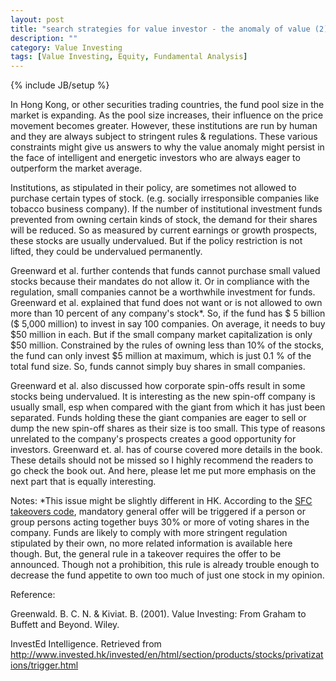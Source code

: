 ```yaml
---
layout: post
title: "search strategies for value investor - the anomaly of value (2)"
description: ""
category: Value Investing
tags: [Value Investing, Equity, Fundamental Analysis]
---
```

{% include JB/setup %}

In Hong Kong, or other securities trading countries, the fund pool size in the market is expanding. As the pool size increases, their influence on the price movement becomes greater. However, these institutions are run by human and they are always subject to stringent rules & regulations. These various constraints might give us answers to why the value anomaly might persist in the face of intelligent and energetic investors who are always eager to outperform the market average.

Institutions, as stipulated in their policy, are sometimes not allowed to purchase certain types of stock. (e.g. socially irresponsible companies like tobacco business company). If the number of institutional investment funds prevented from owning certain kinds of stock, the demand for their shares will be reduced. So as measured by current earnings or growth prospects, these stocks are usually undervalued. But if the policy restriction is not lifted, they could be undervalued permanently.

Greenward et al. further contends that funds cannot purchase small valued stocks because their mandates do not allow it. Or in compliance with the regulation, small companies cannot be a worthwhile investment for funds. Greenward et al. explained that fund does not want or is not allowed to own more than 10 percent of any company's stock*. So, if the fund has $ 5 billion ($ 5,000 million) to invest in say 100 companies. On average, it needs to buy $50 million in each. But if the small company market capitalization is only $50 million. Constrained by the rules of owning less than 10% of the stocks, the fund can only invest $5 million at maximum, which is just 0.1 % of the total fund size. So, funds cannot simply buy shares in small companies.

Greenward et al. also discussed how corporate spin-offs result in some stocks being undervalued. It is interesting as the new spin-off company is usually small, esp when compared with the giant from which it has just been separated. Funds holding these the giant companies are eager to sell or dump the new spin-off shares as their size is too small. This type of reasons unrelated to the company's prospects creates a good opportunity for investors. Greenward et. al. has of course covered more details in the book. These details should not be missed so I highly recommend the readers to go check the book out. And here, please let me put more emphasis on the next part that is equally interesting.

Notes:
*This issue might be slightly different in HK. According to the [SFC takeovers code]( http://www.invested.hk/invested/en/html/section/products/stocks/privatizations/trigger.html), mandatory general offer will be triggered if a person or group persons acting together buys 30% or more of voting shares in the company. Funds are likely to comply with more stringent regulation stipulated by their own, no more related information is available here though. But, the general rule in a takeover requires the offer to be announced. Though not a prohibition, this rule is already trouble enough to decrease the fund appetite to own too much of just one stock in my opinion.

Reference:

Greenwald. B. C. N. & Kiviat. B. (2001). Value Investing: From Graham to Buffett and Beyond. Wiley.

InvestEd Intelligence. Retrieved from
http://www.invested.hk/invested/en/html/section/products/stocks/privatizations/trigger.html
